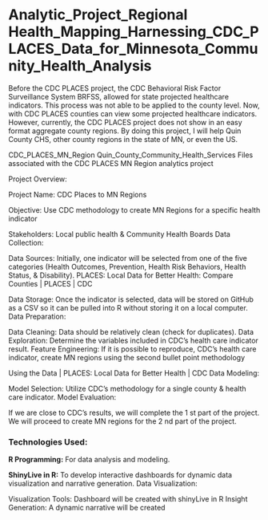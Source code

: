 # Analytic_Project_Regional Health_Mapping_Harnessing_CDC_PLACES_Data_for_Minnesota_Community_Health_Analysis


Before the CDC PLACES project, the CDC Behavioral Risk Factor Surveillance System BRFSS, allowed for state projected healthcare indicators. This process was not able to be applied to the county level. Now, with CDC PLACES counties can view some projected healthcare indicators. However, currently, the CDC PLACES project does not show in an easy format aggregate county regions. By doing this project, I will help Quin County CHS, other county regions in the state of MN, or even the US.


CDC_PLACES_MN_Region Quin_County_Community_Health_Services Files associated with the CDC PLACES MN Region analytics project


Project Overview:


Project Name: CDC Places to MN Regions


Objective: Use CDC methodology to create MN Regions for a specific health indicator


Stakeholders: Local public health & Community Health Boards
Data Collection:


Data Sources: Initially, one indicator will be selected from one of the five categories (Health Outcomes, Prevention, Health Risk Behaviors, Health Status, & Disability).
PLACES: Local Data for Better Health: Compare Counties | PLACES | CDC


Data Storage: Once the indicator is selected, data will be stored on GitHub as a CSV so it can be pulled into R without storing it on a local computer.
Data Preparation:


Data Cleaning: Data should be relatively clean (check for duplicates).
Data Exploration: Determine the variables included in CDC’s health care indicator result.
Feature Engineering: If it is possible to reproduce, CDC’s health care indicator, create MN regions using the second bullet point methodology


Using the Data | PLACES: Local Data for Better Health | CDC
Data Modeling:


Model Selection: Utilize CDC’s methodology for a single county & health care indicator.
Model Evaluation:


If we are close to CDC’s results, we will complete the 1 st part of the project.
We will proceed to create MN regions for the 2 nd part of the project.

### Technologies Used:

**R Programming:** For data analysis and modeling.

**ShinyLive in R:** To develop interactive dashboards for dynamic data visualization and narrative generation.
Data Visualization:


Visualization Tools: Dashboard will be created with shinyLive in R
Insight Generation: A dynamic narrative will be created
